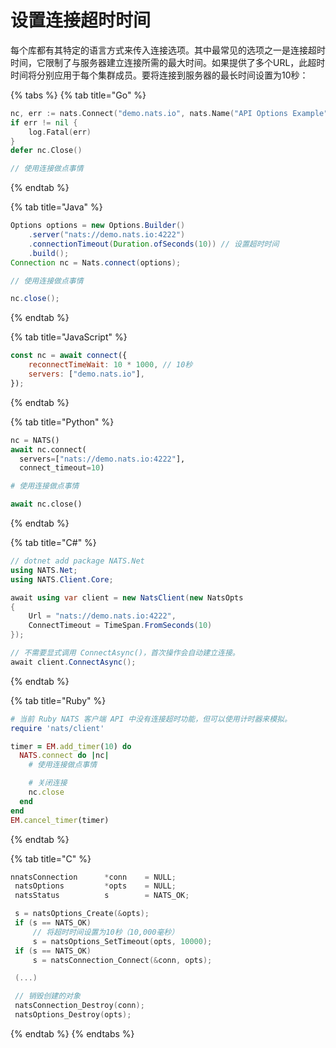 # 设置连接超时时间

每个库都有其特定的语言方式来传入连接选项。其中最常见的选项之一是连接超时时间，它限制了与服务器建立连接所需的最大时间。如果提供了多个URL，此超时时间将分别应用于每个集群成员。要将连接到服务器的最长时间设置为10秒：

{% tabs %}
{% tab title="Go" %}
```go
nc, err := nats.Connect("demo.nats.io", nats.Name("API Options Example"), nats.Timeout(10*time.Second))
if err != nil {
    log.Fatal(err)
}
defer nc.Close()

// 使用连接做点事情
```
{% endtab %}

{% tab title="Java" %}
```java
Options options = new Options.Builder()
    .server("nats://demo.nats.io:4222")
    .connectionTimeout(Duration.ofSeconds(10)) // 设置超时时间
    .build();
Connection nc = Nats.connect(options);

// 使用连接做点事情

nc.close();
```
{% endtab %}

{% tab title="JavaScript" %}
```javascript
const nc = await connect({
    reconnectTimeWait: 10 * 1000, // 10秒
    servers: ["demo.nats.io"],
});
```
{% endtab %}

{% tab title="Python" %}
```python
nc = NATS()
await nc.connect(
  servers=["nats://demo.nats.io:4222"],
  connect_timeout=10)

# 使用连接做点事情

await nc.close()
```
{% endtab %}

{% tab title="C#" %}
```csharp
// dotnet add package NATS.Net
using NATS.Net;
using NATS.Client.Core;

await using var client = new NatsClient(new NatsOpts
{
    Url = "nats://demo.nats.io:4222",
    ConnectTimeout = TimeSpan.FromSeconds(10)
});

// 不需要显式调用 ConnectAsync()，首次操作会自动建立连接。
await client.ConnectAsync();
```
{% endtab %}

{% tab title="Ruby" %}
```ruby
# 当前 Ruby NATS 客户端 API 中没有连接超时功能，但可以使用计时器来模拟。
require 'nats/client'

timer = EM.add_timer(10) do
  NATS.connect do |nc|
    # 使用连接做点事情

    # 关闭连接
    nc.close
  end
end
EM.cancel_timer(timer)
```
{% endtab %}

{% tab title="C" %}
```c
nnatsConnection      *conn    = NULL;
 natsOptions         *opts    = NULL;
 natsStatus          s        = NATS_OK;

 s = natsOptions_Create(&opts);
 if (s == NATS_OK)
     // 将超时时间设置为10秒（10,000毫秒）
     s = natsOptions_SetTimeout(opts, 10000);
 if (s == NATS_OK)
     s = natsConnection_Connect(&conn, opts);

 (...)

 // 销毁创建的对象
 natsConnection_Destroy(conn);
 natsOptions_Destroy(opts);
```
{% endtab %}
{% endtabs %}